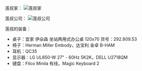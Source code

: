 莲叔家：
![莲叔家](https://i.imgur.com/QTxGTIS.jpg)

莲叔公司：
![莲叔公司](https://i.imgur.com/a0Zju9L.jpg)

莲叔的装备：
<ul>
<li>桌子：宜家 伊朵森 坐站两用式办公桌 120x70 货号：292.809.53</li>
<li>椅子：Herman Miller Embody，达宝利 金卓 B-HAM</li>
<li>耳机：QC35</li>
<li>显示器：LG UL850-W 27" - 60Hz 5K2K，DELL U2718QM</li>
<li>键盘：Filco Minila 有线，Magic Keyboard 2</li>
</ul>
